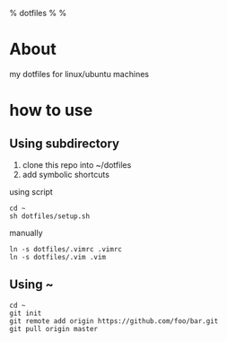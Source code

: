 % dotfiles
%
%

# About
my dotfiles for linux/ubuntu machines

# how to use

## Using subdirectory

1. clone this repo into ~/dotfiles
2. add symbolic shortcuts

using script

````
cd ~
sh dotfiles/setup.sh
````


manually
````
ln -s dotfiles/.vimrc .vimrc
ln -s dotfiles/.vim .vim

````

## Using ~

````
cd ~
git init
git remote add origin https://github.com/foo/bar.git
git pull origin master
````

